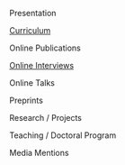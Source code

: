 

Presentation

[Curriculum](curriculum.md)

Online Publications

[Online Interviews](onlineinterviews.md)

Online Talks

Preprints

Research / Projects

Teaching / Doctoral Program

Media Mentions


